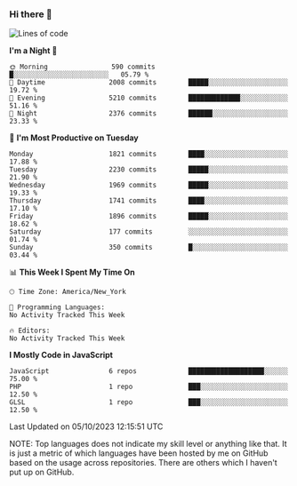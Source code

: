 ### Hi there 👋

<!--
**LynxJinxxy/LynxJinxxy** is a ✨ _special_ ✨ repository because its `README.md` (this file) appears on your GitHub profile.

Here are some ideas to get you started:

- 🔭 I’m currently working on ...
- 🌱 I’m currently learning ...
- 👯 I’m looking to collaborate on ...
- 🤔 I’m looking for help with ...
- 💬 Ask me about ...
- 📫 How to reach me: ...
- 😄 Pronouns: ...
- ⚡ Fun fact: ...
-->

<!--START_SECTION:waka-->
![Lines of code](https://img.shields.io/badge/From%20Hello%20World%20I%27ve%20Written-22.4%20million%20lines%20of%20code-blue)

**I'm a Night 🦉** 

```text
🌞 Morning                590 commits         █░░░░░░░░░░░░░░░░░░░░░░░░   05.79 % 
🌆 Daytime                2008 commits        █████░░░░░░░░░░░░░░░░░░░░   19.72 % 
🌃 Evening                5210 commits        █████████████░░░░░░░░░░░░   51.16 % 
🌙 Night                  2376 commits        ██████░░░░░░░░░░░░░░░░░░░   23.33 % 
```
📅 **I'm Most Productive on Tuesday** 

```text
Monday                   1821 commits        ████░░░░░░░░░░░░░░░░░░░░░   17.88 % 
Tuesday                  2230 commits        █████░░░░░░░░░░░░░░░░░░░░   21.90 % 
Wednesday                1969 commits        █████░░░░░░░░░░░░░░░░░░░░   19.33 % 
Thursday                 1741 commits        ████░░░░░░░░░░░░░░░░░░░░░   17.10 % 
Friday                   1896 commits        █████░░░░░░░░░░░░░░░░░░░░   18.62 % 
Saturday                 177 commits         ░░░░░░░░░░░░░░░░░░░░░░░░░   01.74 % 
Sunday                   350 commits         █░░░░░░░░░░░░░░░░░░░░░░░░   03.44 % 
```


📊 **This Week I Spent My Time On** 

```text
🕑︎ Time Zone: America/New_York

💬 Programming Languages: 
No Activity Tracked This Week

🔥 Editors: 
No Activity Tracked This Week
```

**I Mostly Code in JavaScript** 

```text
JavaScript               6 repos             ███████████████████░░░░░░   75.00 % 
PHP                      1 repo              ███░░░░░░░░░░░░░░░░░░░░░░   12.50 % 
GLSL                     1 repo              ███░░░░░░░░░░░░░░░░░░░░░░   12.50 % 
```




 Last Updated on 05/10/2023 12:15:51 UTC
<!--END_SECTION:waka-->
NOTE: Top languages does not indicate my skill level or anything like that. It is just a metric of which languages have been hosted by me on GitHub based on the usage across repositories. There are others which I haven't put up on GitHub.
